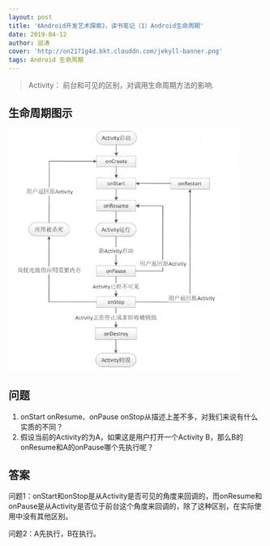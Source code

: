 ```yaml
---
layout: post
title: '《Android开发艺术探索》，读书笔记（1）Android生命周期'
date: 2019-04-12
author: 邱涛
cover: 'http://on2171g4d.bkt.clouddn.com/jekyll-banner.png'
tags: Android 生命周期
---
```


> Activity： 前台和可见的区别，对调用生命周期方法的影响.

##  生命周期图示  ##
![Android 生命周期](assets/img/androidlifecycle.png)


##  问题  ##
1. onStart onResume、onPause onStop从描述上差不多，对我们来说有什么实质的不同？
2. 假设当前的Activity的为A，如果这是用户打开一个Activity B，那么B的onResume和A的onPause哪个先执行呢？


## 答案 ##
问题1：onStart和onStop是从Activity是否可见的角度来回调的，而onResume和onPause是从Activity是否位于前台这个角度来回调的，除了这种区别，在实际使用中没有其他区别。

问题2：A先执行，B在执行。


